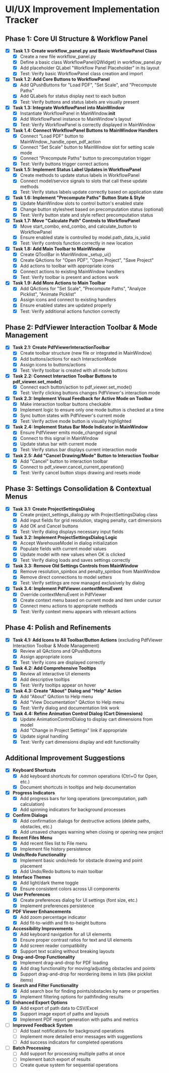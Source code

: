 # UI/UX Improvement Implementation Tracker

## Phase 1: Core UI Structure & Workflow Panel

- [x] **Task 1.1: Create workflow_panel.py and Basic WorkflowPanel Class**
  - [x] Create a new file workflow_panel.py
  - [x] Define a basic class WorkflowPanel(QWidget) in workflow_panel.py
  - [x] Add placeholder QLabel "Workflow Panel Placeholder" in its layout
  - [x] Test: Verify basic WorkflowPanel class creation and import

- [x] **Task 1.2: Add Core Buttons to WorkflowPanel**
  - [x] Add QPushButtons for "Load PDF", "Set Scale", and "Precompute Paths"
  - [x] Add QLabels for status display next to each button
  - [x] Test: Verify buttons and status labels are visually present

- [x] **Task 1.3: Integrate WorkflowPanel into MainWindow**
  - [x] Instantiate WorkflowPanel in MainWindow.__init__
  - [x] Add WorkflowPanel instance to MainWindow's layout
  - [x] Test: Verify WorkflowPanel is correctly displayed in MainWindow

- [x] **Task 1.4: Connect WorkflowPanel Buttons to MainWindow Handlers**
  - [x] Connect "Load PDF" button to MainWindow._handle_open_pdf_action
  - [x] Connect "Set Scale" button to MainWindow slot for setting scale mode
  - [x] Connect "Precompute Paths" button to precomputation trigger
  - [x] Test: Verify buttons trigger correct actions

- [x] **Task 1.5: Implement Status Label Updates in WorkflowPanel**
  - [x] Create methods to update status labels in WorkflowPanel
  - [x] Connect model/service signals to slots that call these update methods
  - [x] Test: Verify status labels update correctly based on application state

- [x] **Task 1.6: Implement "Precompute Paths" Button State & Style**
  - [x] Update MainWindow slots to control button's enabled state
  - [x] Change button stylesheet based on precomputation status (optional)
  - [x] Test: Verify button state and style reflect precomputation status

- [x] **Task 1.7: Move "Calculate Path" Controls to WorkflowPanel**
  - [x] Move start_combo, end_combo, and calculate_button to WorkflowPanel
  - [x] Ensure enabled state is controlled by model.path_data_is_valid
  - [x] Test: Verify controls function correctly in new location

- [x] **Task 1.8: Add Main Toolbar to MainWindow**
  - [x] Create QToolBar in MainWindow._setup_ui()
  - [x] Create QActions for "Open PDF", "Open Project", "Save Project"
  - [x] Add actions to toolbar with appropriate icons
  - [x] Connect actions to existing MainWindow handlers
  - [x] Test: Verify toolbar is present and actions work

- [x] **Task 1.9: Add More Actions to Main Toolbar**
  - [x] Add QActions for "Set Scale", "Precompute Paths", "Analyze Picklist", "Animate Picklist"
  - [x] Assign icons and connect to existing handlers
  - [x] Ensure enabled states are updated properly
  - [x] Test: Verify additional actions function correctly

## Phase 2: PdfViewer Interaction Toolbar & Mode Management

- [x] **Task 2.1: Create PdfViewerInteractionToolbar**
  - [x] Create toolbar structure (new file or integrated in MainWindow)
  - [x] Add buttons/actions for each InteractionMode
  - [x] Assign icons to buttons/actions
  - [x] Test: Verify toolbar is created with all mode buttons

- [x] **Task 2.2: Connect Interaction Toolbar Buttons to pdf_viewer.set_mode()**
  - [x] Connect each button/action to pdf_viewer.set_mode()
  - [x] Test: Verify clicking buttons changes PdfViewer's interaction mode

- [x] **Task 2.3: Implement Visual Feedback for Active Mode on Toolbar**
  - [x] Make interaction toolbar buttons checkable
  - [x] Implement logic to ensure only one mode button is checked at a time
  - [x] Sync button states with PdfViewer's current mode
  - [x] Test: Verify active mode button is visually highlighted

- [x] **Task 2.4: Implement Status Bar Mode Indicator in MainWindow**
  - [x] Ensure PdfViewer emits mode_changed signal
  - [x] Connect to this signal in MainWindow
  - [x] Update status bar with current mode
  - [x] Test: Verify status bar displays current interaction mode

- [x] **Task 2.5: Add "Cancel Drawing/Mode" Button to Interaction Toolbar**
  - [x] Add "Cancel" button to interaction toolbar
  - [x] Connect to pdf_viewer.cancel_current_operation()
  - [x] Test: Verify cancel button stops drawing and resets mode

## Phase 3: Settings Consolidation & Contextual Menus

- [x] **Task 3.1: Create ProjectSettingsDialog**
  - [x] Create project_settings_dialog.py with ProjectSettingsDialog class
  - [x] Add input fields for grid resolution, staging penalty, cart dimensions
  - [x] Add OK and Cancel buttons
  - [x] Test: Verify dialog displays necessary input fields

- [x] **Task 3.2: Implement ProjectSettingsDialog Logic**
  - [x] Accept WarehouseModel in dialog initialization
  - [x] Populate fields with current model values
  - [x] Update model with new values when OK is clicked
  - [x] Test: Verify dialog loads and saves settings correctly

- [x] **Task 3.3: Remove Old Settings Controls from MainWindow**
  - [x] Remove resolution_spinbox and penalty_spinbox from MainWindow
  - [x] Remove direct connections to model setters
  - [x] Test: Verify settings are now managed exclusively by dialog

- [x] **Task 3.4: Implement PdfViewer.contextMenuEvent**
  - [x] Override contextMenuEvent in PdfViewer
  - [x] Create context menu based on current mode and item under cursor
  - [x] Connect menu actions to appropriate methods
  - [x] Test: Verify context menu appears with relevant actions

## Phase 4: Polish and Refinements

- [x] **Task 4.1: Add Icons to All Toolbar/Button Actions** (excluding PdfViewer Interaction Toolbar & Mode Management)
  - [x] Review all QActions and QPushButtons
  - [x] Assign appropriate icons
  - [x] Test: Verify icons are displayed correctly

- [x] **Task 4.2: Add Comprehensive Tooltips**
  - [x] Review all interactive UI elements
  - [x] Add descriptive tooltips
  - [x] Test: Verify tooltips appear on hover

- [x] **Task 4.3: Create "About" Dialog and "Help" Action**
  - [x] Add "About" QAction to Help menu
  - [x] Add "View Documentation" QAction to Help menu
  - [x] Test: Verify dialog and documentation link work

- [x] **Task 4.4: Refine Animation Control Dialog (Cart Dimensions)**
  - [x] Update AnimationControlDialog to display cart dimensions from model
  - [x] Add "Change in Project Settings" link if appropriate
  - [x] Update signal handling
  - [x] Test: Verify cart dimensions display and edit functionality

## Additional Improvement Suggestions

- [x] **Keyboard Shortcuts**
  - [x] Add keyboard shortcuts for common operations (Ctrl+O for Open, etc.)
  - [x] Document shortcuts in tooltips and help documentation

- [x] **Progress Indicators**
  - [x] Add progress bars for long operations (precomputation, path calculation)
  - [x] Add spinning indicators for background processes

- [x] **Confirm Dialogs**
  - [x] Add confirmation dialogs for destructive actions (delete paths, obstacles, etc.)
  - [x] Add unsaved changes warning when closing or opening new project

- [x] **Recent Files Menu**
  - [x] Add recent files list to File menu
  - [x] Implement file history persistence

- [x] **Undo/Redo Functionality**
  - [x] Implement basic undo/redo for obstacle drawing and point placement
  - [x] Add Undo/Redo buttons to main toolbar

- [x] **Interface Themes**
  - [x] Add light/dark theme toggle
  - [x] Ensure consistent colors across UI components

- [x] **User Preferences**
  - [x] Create preferences dialog for UI settings (font size, etc.)
  - [x] Implement preferences persistence

- [x] **PDF Viewer Enhancements**
  - [x] Add zoom percentage indicator
  - [x] Add fit-to-width and fit-to-height buttons

- [x] **Accessibility Improvements**
  - [x] Add keyboard navigation for all UI elements
  - [x] Ensure proper contrast ratios for text and UI elements
  - [x] Add screen reader compatibility
  - [x] Support text scaling without breaking layouts

- [x] **Drag-and-Drop Functionality**
  - [x] Implement drag-and-drop for PDF loading
  - [x] Add drag functionality for moving/adjusting obstacles and points
  - [x] Support drag-and-drop for reordering items in lists (like picklist items)

- [x] **Search and Filter Functionality**
  - [x] Add search box for finding points/obstacles by name or properties
  - [x] Implement filtering options for pathfinding results

- [x] **Enhanced Export Options**
  - [x] Add export of path data to CSV/Excel
  - [x] Support image export of paths and layouts
  - [x] Implement PDF report generation with paths and metrics

- [ ] **Improved Feedback System**
  - [ ] Add toast notifications for background operations
  - [ ] Implement more detailed error messages with suggestions
  - [ ] Add success indicators for completed operations

- [ ] **Batch Processing**
  - [ ] Add support for processing multiple paths at once
  - [ ] Implement batch export of results
  - [ ] Create queue system for sequential operations 